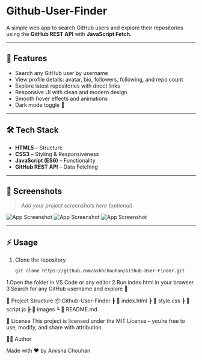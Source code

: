 # Github-User-Finder
A simple web app to search GitHub users and explore their repositories using the **GitHub REST API** with **JavaScript Fetch**.

---

## 🚀 Features
- Search any GitHub user by username  
- View profile details: avatar, bio, followers, following, and repo count  
- Explore latest repositories with direct links  
- Responsive UI with clean and modern design  
- Smooth hover effects and animations  
- Dark mode toggle 🌙  

---

## 🛠️ Tech Stack
- **HTML5** – Structure  
- **CSS3** – Styling & Responsiveness  
- **JavaScript (ES6)** – Functionality  
- **GitHub REST API** – Data Fetching  

---

## 📸 Screenshots
> _Add your project screenshots here (optional)_  

![App Screenshot](../Github_Finder/image/Screenshot%20(73).png)
![App Screenshot](../Github_Finder/image/Screenshot%20(74).png)
![App Screenshot](../Github_Finder/image/Screenshot%20(75).png)



---

## ⚡ Usage  

1. Clone the repository  
   ```bash
   git clone https://github.com/ashhchouhan/Github-User-Finder.git

1.Open the folder in VS Code or any editor
2.Run index.html in your browser
3.Search for any GitHub username and explore 🚀

📂 Project Structure
📦 Github-User-Finder
 ┣ 📜 index.html
 ┣ 📜 style.css
 ┣ 📜 script.js
 ┣ 📂 images
 ┗ 📜 README.md


📄 License
This project is licensed under the MIT License – you’re free to use, modify, and share with attribution.


👩‍💻 Author

Made with ❤️ by Amisha Chouhan